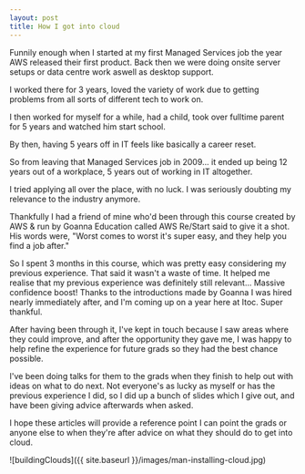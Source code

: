 ```yaml
---
layout: post
title: How I got into cloud
---
```


Funnily enough when I started at my first Managed Services job the year AWS released their first product.  Back then we were doing onsite server setups or data centre work aswell as desktop support.

I worked there for 3 years, loved the variety of work due to getting problems from all sorts of different tech to work on.

I then worked for myself for a while, had a child, took over fulltime parent for 5 years and watched him start school.

By then, having 5 years off in IT feels like basically a career reset.

So from leaving that Managed Services job in 2009... it ended up being 12 years out of a workplace, 5 years out of working in IT altogether.

I tried applying all over the place, with no luck.  I was seriously doubting my relevance to the industry anymore.

Thankfully I had a friend of mine who'd been through this course created by AWS & run by Goanna Education called AWS Re/Start said to give it a shot.  His words were, "Worst comes to worst it's super easy, and they help you find a job after."

So I spent 3 months in this course, which was pretty easy considering my previous experience.  That said it wasn't a waste of time.  It helped me realise that my previous experience was definitely still relevant... Massive confidence boost!  Thanks to the introductions made by Goanna I was hired nearly immediately after, and I'm coming up on a year here at Itoc.  Super thankful.

After having been through it, I've kept in touch because I saw areas where they could improve, and after the opportunity they gave me, I was happy to help refine the experience for future grads so they had the best chance possible.

I've been doing talks for them to the grads when they finish to help out with ideas on what to do next.  Not everyone's as lucky as myself or has the previous experience I did, so I did up a bunch of slides which I give out, and have been giving advice afterwards when asked.

I hope these articles will provide a reference point I can point the grads or anyone else to when they're after advice on what they should do to get into cloud.

![buildingClouds]({{ site.baseurl }}/images/man-installing-cloud.jpg)
